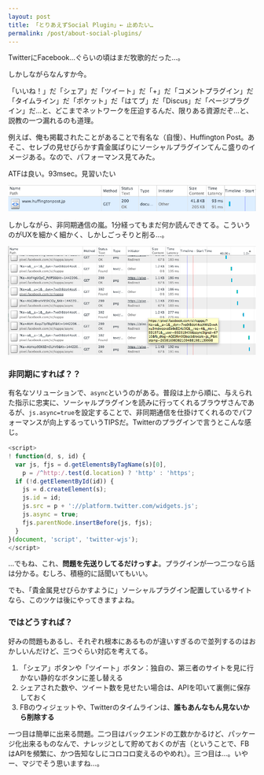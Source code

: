 ```yaml
---
layout: post
title: 「とりあえずSocial Plugin」← 止めたい…
permalink: /post/about-social-plugins/
---
```


TwitterにFacebook…ぐらいの頃はまだ牧歌的だった…。

しかしながらなんすか今。

「いいね！」だ「シェア」だ「ツイート」だ「+」だ「コメントプラグイン」だ「タイムライン」だ「ポケット」だ「はてブ」だ「Discus」だ「ページプラグイン」だ…と、どこまでネットワークを圧迫するんだ、限りある資源だぞ…と、説教の一つ漏れるのも道理。

例えば、俺も掲載されたことがあることで有名な（自慢）、Huffington Post。あそこ、セレブの見せびらかす貴金属ばりにソーシャルプラグインてんこ盛りのイメージある。なので、パフォーマンス見てみた。

ATFは良い。93msec。見習いたい

<img src="/i/huffintonpost_performance_01.jpg" alt="いいじゃん">

しかしながら、非同期通信の嵐。1分経ってもまだ何か読んできてる。こういうのがUXを細かく細かく、しかしごっそりと削る…。

<img src="/i/huffintonpost_performance_02.jpg" alt="なんじゃこれは">

### 非同期にすれば？？

有名なソリューションで、`async`というのがある。普段は上から順に、与えられた指示に忠実に、ソーシャルプラグインを読みに行ってくれるブラウザさんであるが、`js.async=true`を設定することで、非同期通信を仕掛けてくれるのでパフォーマンスが向上するっていうTIPSだ。Twitterのプラグインで言うとこんな感じ。

```js
<script>
! function(d, s, id) {
  var js, fjs = d.getElementsByTagName(s)[0],
    p = /^http:/.test(d.location) ? 'http' : 'https';
  if (!d.getElementById(id)) {
    js = d.createElement(s);
    js.id = id;
    js.src = p + '://platform.twitter.com/widgets.js';
    js.async = true;
    fjs.parentNode.insertBefore(js, fjs);
  }
}(document, 'script', 'twitter-wjs');
</script>
```

…でもね、これ、**問題を先送りしてるだけっすよ**。プラグインが一つ二つなら話は分かる。むしろ、積極的に話聞いてもいい。

でも、「貴金属見せびらかすように」ソーシャルプラグイン配置しているサイトなら、このツケは後にやってきますよね。

### ではどうすれば？

好みの問題もあるし、それぞれ根本にあるものが違いすぎるので並列するのはおかしいんだけど、三つぐらい対応を考えてる。

1. 「シェア」ボタンや「ツイート」ボタン：独自の、第三者のサイトを見に行かない静的なボタンに差し替える
1. シェアされた数や、ツイート数を見せたい場合は、APIを叩いて裏側に保存しておく
1. FBのウィジェットや、Twitterのタイムラインは、**誰もあんなもん見ないから削除する**

一つ目は簡単に出来る問題。二つ目はバックエンドの工数かかるけど、パッケージ化出来るものなんで、ナレッジとして貯めておくのが吉（ということで、FBはAPIを頻繁に、かつ告知なしにコロコロ変えるのやめれ）。三つ目は…。いやー、マジでそう思いますね…。